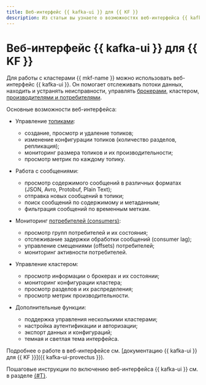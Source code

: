```yaml
---
title: Веб-интерфейс {{ kafka-ui }} для {{ KF }}
description: Из статьи вы узнаете о возможностях веб-интерфейса {{ kafka-ui }} для {{ KF }}.
---
```


# Веб-интерфейс {{ kafka-ui }} для {{ KF }}

Для работы с кластерами {{ mkf-name }} можно использовать веб-интерфейс {{ kafka-ui }}. Он помогает отслеживать потоки данных, находить и устранять неисправности, управлять [брокерами](brokers.md), кластером, [производителями и потребителями](producers-consumers.md).

Основные возможности веб-интерфейса:

* Управление [топиками](topics.md#topics):
   * создание, просмотр и удаление топиков;
   * изменение конфигурации топиков (количество разделов, репликация);
   * мониторинг размера топиков и их производительности;
   * просмотр метрик по каждому топику.

* Работа с сообщениями:
   * просмотр содержимого сообщений в различных форматах (JSON, Avro, Protobuf, Plain Text);
   * отправка новых сообщений в топики;
   * поиск сообщений по содержимому и метаданным;
   * фильтрация сообщений по временным меткам.

* Мониторинг [потребителей (consumers)](producers-consumers.md):
   * просмотр групп потребителей и их состояния;
   * отслеживание задержки обработки сообщений (consumer lag);
   * управление смещениями (offsets) потребителей;
   * мониторинг активности потребителей.

* Управление кластером:
   * просмотр информации о брокерах и их состоянии;
   * мониторинг конфигурации кластера; 
   * просмотр разделов и их распределения;
   * просмотр метрик производительности.

* Дополнительные функции:
   * поддержка управления несколькими кластерами;
   * настройка аутентификации и авторизации;
   * экспорт данных и конфигураций;
   * темная и светлая тема интерфейса.

Подробнее о работе в веб-интерфейсе см. [документацию {{ kafka-ui }} для {{ KF }}]({{ kafka-ui-provectus }}).

Пошаговые инструкции по включению веб-интерфейса {{ kafka-ui }} см. в разделе [{#T}](../operations/kafka-ui-enable.md).